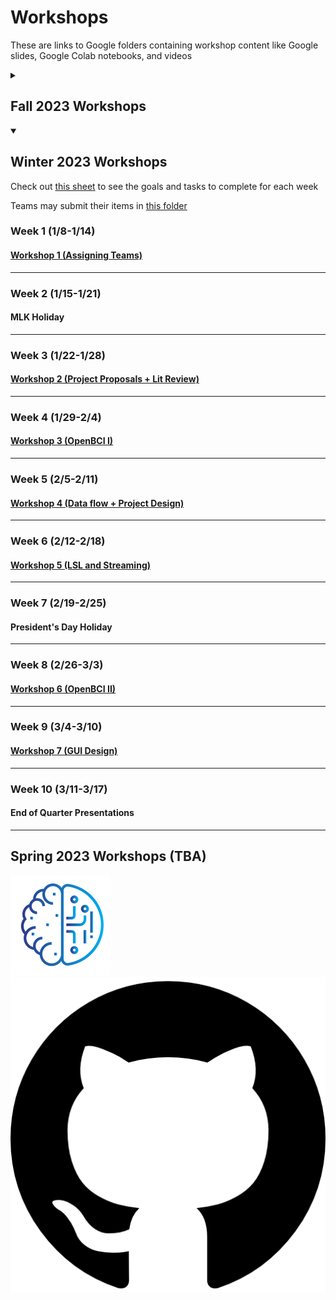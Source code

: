 <head>
  <title>CruX GitHub Page Home</title>
  <link rel="icon" type="image/x-icon" href="../images/favicon.ico">
</head>

<link rel="stylesheet" href="../css/styles.css">

# Workshops

These are links to Google folders containing workshop content like Google slides, Google Colab notebooks, and videos

<!-- Collapsible List https://gist.github.com/pierrejoubert73/902cc94d79424356a8d20be2b382e1ab -->

<details>
  <summary><h2>Fall 2023 Workshops</h2></summary>

### Week 1 (10/2-10/8)
#### [Info Session](https://docs.google.com/presentation/d/1mndJwCDquD57y05_pUfVrPM_aDiSFHWWWY6NIdRhet0/edit#slide=id.g15cb12bbd82_0_831)
---
### Week 2 (10/9-10/15)
#### [General Workshop 1 (Overview/Neuroscience)](https://drive.google.com/drive/folders/16v9oXaLWFUvV1rEJRSMuDn_WdmRl8fN3?usp=drive_link)
#### [Advanced Workshop 1 (Data Visualization)](https://drive.google.com/drive/folders/1UXota4_Q7RvbwKnfwszty3XN_vH_oThO?usp=sharing)
---

### Week 3 (10/16-10/22)
#### [General Workshop 2 (Python Fundamentals)](https://drive.google.com/drive/folders/1hM3OhpaoI78rvSGCUW829UdneXUTjeAW?usp=drive_link)
* If you would like some practice with coding in Python, check out [codingbat.com/python](https://codingbat.com/python)
* This website provides beginner-level coding problems in Python focused mainly on basic syntax, using loops, and manipulating strings/lists. For a diagnostic, try the last problem of each section, and if you can't solve it, start at the beginning of that section and perhaps watch tutorials for that problem online. However, there's no need to solve all the problems, maybe every 3 problems or so should cover the fundamentals

#### [Advanced Workshop 2 (Advanced Signal Processing)](https://drive.google.com/drive/folders/1t9dDncrOTWYBQm1XRIm-Ud3gXrlWO7tc?usp=sharing)
---
### Week 4 (10/23-10/29)
#### Neuroethical Debate (Optional)
---
### Week 5 (10/30-11/5)
#### [General Workshop 3 (Intermediate Python)](https://drive.google.com/drive/folders/1ShJZjnD60aFw5YVHWwM3cQJtHMlzWJ40?usp=drive_link)
#### [Advanced Workshop 3 (Introduction to CNNs)](https://drive.google.com/drive/folders/1bfoDHr2vfmKJhbrOeVdhSepDN7W9kfIe?usp=sharing)
---

### Week 6 (11/6-11/12)
#### [General Workshop 4 (Signal Processing/BCI Intro)](https://drive.google.com/drive/folders/1rR-UIiUx8ZHIh6G5YbEEB8tarfp1uzok?usp=drive_link)
#### [Advanced Workshop 4 (CNNs for Neural Signal Processing)](https://drive.google.com/drive/folders/1wQwidYwZa1ABPrKDkz_M0EMwIe1Nf1de?usp=drive_link)
---

### Week 7 (11/13-11/19)
#### [General Workshop 5 (EEG Analysis/ Feature Extraction)](https://drive.google.com/drive/folders/1avq_ppI87QofXhdeOSrv3sW9vMgimKgq?usp=drive_link)
#### [Advanced Workshop 5 (Signal Processing with MATLAB)](https://drive.google.com/drive/folders/1t9UDG9y_Mx2_VeakHjMLTN3c1bl919DR?usp=drive_link)
---

### Week 8 (11/20-11/26)
#### [General Workshop 6 (Machine Learning/Classification Algos)](https://drive.google.com/drive/folders/17gqGkv6ZfXiYBMe6qR3HXt1CeIrdQ77y?usp=drive_link)
#### [Advanced Workshop 6 (Brainflow API)](https://drive.google.com/drive/folders/1d0w7_Aow_QBve9rdrO4IDb1H_XNY_SWR?usp=sharing)
---

### Week 9 (11/27-12/3)
#### [General Workshop 7 (BCI Team Workflows)](https://drive.google.com/drive/folders/1l-iGqwpeialr_Lu2QOdpSQAOtxZ-G1Wr?usp=drive_link)
#### N/A
---
### Week 10 (12/4-12/10)
#### Break for Finals
---
</details>

<details open>
  <summary><h2>Winter 2023 Workshops</h2></summary>

Check out [this sheet](https://docs.google.com/spreadsheets/d/1OMSgSO6YgTI3UNketSgY3b3-MV9oiLd0ZNcdZFaUvuU/edit#gid=0) to see the goals and tasks to complete for each week

Teams may submit their items in [this folder](https://drive.google.com/drive/folders/1foow4_pacHGtoGGKtxP308MsGxsReQL4?usp=drive_link)
### Week 1 (1/8-1/14)
#### [Workshop 1 (Assigning Teams)](https://drive.google.com/drive/folders/15VLq8bfdOSov3nfHJobFFpXWOlhXBVP2?usp=drive_link)
---
### Week 2 (1/15-1/21)
#### MLK Holiday
---

### Week 3 (1/22-1/28)
#### [Workshop 2 (Project Proposals + Lit Review)](https://drive.google.com/drive/folders/1a9S8hOKRatuW0SIzbGbjmkt_oDWxZQq0?usp=drive_link)

---
### Week 4 (1/29-2/4)
#### [Workshop 3 (OpenBCI I)](https://drive.google.com/drive/folders/1qS1rWwAxzF7sSR7Q3eJz6B_Q3aPv3qxx?usp=drive_link)
---
### Week 5 (2/5-2/11)
#### [Workshop 4 (Data flow + Project Design)](https://drive.google.com/drive/folders/1e5jAxNVOY-NV2aKK-ekJECGdwW7aINjZ?usp=drive_link)
---

### Week 6 (2/12-2/18)
#### [Workshop 5 (LSL and Streaming)](https://drive.google.com/drive/folders/1shiQtMtkkIbojwNvfF88yF0ugjF4FL1F?usp=drive_link)
---

### Week 7 (2/19-2/25)
#### President's Day Holiday
---

### Week 8 (2/26-3/3)
#### [Workshop 6 (OpenBCI II)](https://drive.google.com/drive/folders/1niqhEprXzxeYSUDyIPRYEmgWulX1Z2_L?usp=drive_link)
---

### Week 9 (3/4-3/10)
#### [Workshop 7 (GUI Design)](https://drive.google.com/drive/folders/1OjqAEfxVILkc_RS3LCpV-5zK9jnTNWuC?usp=drive_link)
---
### Week 10 (3/11-3/17)
#### End of Quarter Presentations
---
</details>


## Spring 2023 Workshops (TBA)

<footer>
    <div id = "images">
        <a href="https://cruxucla.com">
        <img  class = "logo" border = "0" src = "../images/cruxUclaLogo.webp" alt = "CruX UCLA"/>
        </a>
        <a href="https://github.com/CruXUCLA">
        <img class = "logo" border = "0" src = "../images/githubLogo.png" alt = "Github"/>
        </a>
    </div>
</footer>
